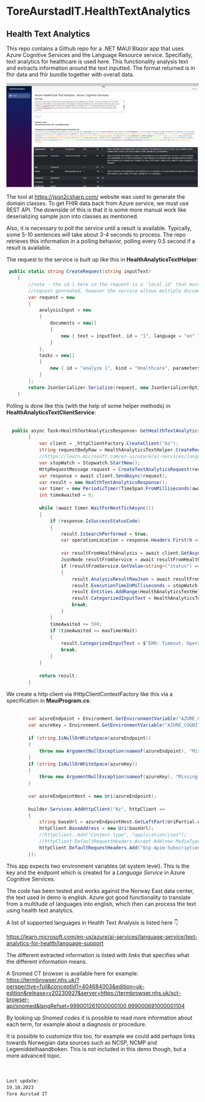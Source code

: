 # ToreAurstadIT.HealthTextAnalytics

## Health Text Analytics
This repo contains a Github repo for a .NET MAUI Blazor app that uses 
Azure Cognitive Services and the Language Resource service. 
Specifially, text analytics for healthcare is used here.
This functionality analysis text and extracts information around the text
inputted. The format returned is in fhir data and fhir bundle together with
overall data. 

![Health Text Analytics - sample request and response](HealthTextAnalytics.png)

The tool at https://json2csharp.com/ website was used to generate the domain classes.
To get FHIR data back from Azure service, we must use REST API. The downside of this 
is that it is some more manual work like deserializing sample json into classes as mentioned.

Also, it is necessary to poll the service until a result is available. Typically, 
some 5-10 sentences will take about 3-4 seconds to process. The repo retrieves this
information in a polling behavior, polling every 0.5 second if a result is available.

The request to the service is built up like this in <b>HealthAnalyticsTextHelper</b>:

```csharp
 public static string CreateRequest(string inputText)
    {
        //note - the id 1 here in the request is a 'local id' that must be unique per request. only one text is supported in the 
        //request genreated, however the service allows multiple documents and id's if necessary. in this demo, we only will send in one text at a time
        var request = new
        {
            analysisInput = new
            {
                documents = new[]
                {
                    new { text = inputText, id = "1", language = "en" }
                }
            },
            tasks = new[]
            {
                new { id = "analyze 1", kind = "Healthcare", parameters = new { fhirVersion = "4.0.1" } }
            }
        };
        return JsonSerializer.Serialize(request, new JsonSerializerOptions { WriteIndented = true });
    }

```

Polling is done like this (with the help of some helper methods) in <b>HealthAnalyticsTextClientService</b>:

```csharp

  public async Task<HealthTextAnalyticsResponse> GetHealthTextAnalytics(string inputText)
        {
            var client = _httpClientFactory.CreateClient("Az");
            string requestBodyRaw = HealthAnalyticsTextHelper.CreateRequest(inputText);
            //https://learn.microsoft.com/en-us/azure/ai-services/language-service/text-analytics-for-health/how-to/call-api?tabs=ner
            var stopWatch = Stopwatch.StartNew();
            HttpRequestMessage request = CreateTextAnalyticsRequest(requestBodyRaw);
            var response = await client.SendAsync(request);
            var result = new HealthTextAnalyticsResponse();
            var timer = new PeriodicTimer(TimeSpan.FromMilliseconds(awaitTimeInMs));
            int timeAwaited = 0;

            while (await timer.WaitForNextTickAsync())
            {
                if (response.IsSuccessStatusCode)
                {
                    result.IsSearchPerformed = true;
                    var operationLocation = response.Headers.First(h => h.Key?.ToLower() == Constants.Constants.HttpHeaderOperationResultAvailable).Value.FirstOrDefault();

                    var resultFromHealthAnalysis = await client.GetAsync(operationLocation);
                    JsonNode resultFromService = await resultFromHealthAnalysis.GetJsonFromHttpResponse();
                    if (resultFromService.GetValue<string>("status") == "succeeded")
                    {
                        result.AnalysisResultRawJson = await resultFromHealthAnalysis.Content.ReadAsStringAsync();
                        result.ExecutionTimeInMilliseconds = stopWatch.ElapsedMilliseconds;
                        result.Entities.AddRange(HealthAnalyticsTextHelper.GetEntities(result.AnalysisResultRawJson));
                        result.CategorizedInputText = HealthAnalyticsTextHelper.GetCategorizedInputText(inputText, result.AnalysisResultRawJson);
                        break;
                    }
                }
                timeAwaited += 500;
                if (timeAwaited >= maxTimerWait)
                {
                    result.CategorizedInputText = $"ERR: Timeout. Operation to analyze input text using Azure HealthAnalytics language service timed out after waiting for {timeAwaited} ms.";
                    break;
                }
            }

            return result;
        }

```

We create a http client via IHttpClientContextFactory like this via a specification in <b>MauiProgram.cs</b>: 

```csharp

        var azureEndpoint = Environment.GetEnvironmentVariable("AZURE_COGNITIVE_SERVICES_LANGUAGE_SERVICE_ENDPOINT");
        var azureKey = Environment.GetEnvironmentVariable("AZURE_COGNITIVE_SERVICES_LANGUAGE_SERVICE_KEY");

        if (string.IsNullOrWhiteSpace(azureEndpoint))
        {
            throw new ArgumentNullException(nameof(azureEndpoint), "Missing system environment variable: AZURE_COGNITIVE_SERVICES_LANGUAGE_SERVICE_ENDPOINT");
        }
        if (string.IsNullOrWhiteSpace(azureKey))
        {
            throw new ArgumentNullException(nameof(azureKey), "Missing system environment variable: AZURE_COGNITIVE_SERVICES_LANGUAGE_SERVICE_KEY");
        }

        var azureEndpointHost = new Uri(azureEndpoint);

        builder.Services.AddHttpClient("Az", httpClient =>
        {
            string baseUrl = azureEndpointHost.GetLeftPart(UriPartial.Authority); //https://stackoverflow.com/a/18708268/741368
            httpClient.BaseAddress = new Uri(baseUrl);
            //httpClient..Add("Content-type", "application/json");
            //httpClient.DefaultRequestHeaders.Accept.Add(new MediaTypeWithQualityHeaderValue("application/json"));//ACCEPT header
            httpClient.DefaultRequestHeaders.Add("Ocp-Apim-Subscription-Key", azureKey);
        });

```

This app expects two environment variables (at system level). This is the key and the endpoint which is created for a <em>Language Service</em> 
in Azure Cognitive Services. 

The code has been tested and works against the Norway East data center, the text used in demo is english. Azure got good functionality to translate from a multitude
of languages into english, which then can process the text using health text analytics.

A list of supported languages in Health Text Analysis is listed here  :point_down:

https://learn.microsoft.com/en-us/azure/ai-services/language-service/text-analytics-for-health/language-support

The different extracted information is listed with <em>links</em> that specifies what the different
information means. 

A Snomed CT browser is available here for example:
https://termbrowser.nhs.uk/?perspective=full&conceptId1=404684003&edition=uk-edition&release=v20230927&server=https://termbrowser.nhs.uk/sct-browser-api/snomed&langRefset=999001261000000100,999000691000001104

By looking up <em>Snomed codes</em> it is possible to read more information about each term, for example about 
a diagnosis or procedure.

It is possible to customize this too, for example we could add perhaps links towards Norwegian data sources such as NCSP, NCMP and Legemiddelhaandboken.
This is not included in this demo though, but a more advanced topic.

<br />
<code>
Last update:
19.10.2023
Tore Aurstad IT
</code>